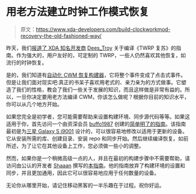 # 用老方法建立时钟工作模式恢复

> 原文：<https://www.xda-developers.com/build-clockworkmod-recovery-the-old-fashioned-way/>

昨天，我们[报道了 XDA 知名开发商](http://www.xda-developers.com/android/compile-twrp-for-your-device/) [Dees_Troy](http://forum.xda-developers.com/member.php?u=912474) 关于编译《TWRP 复苏》的指南。作为强大的，用户友好的，可定制的 TWRP，一些人仍然喜欢其他恢复，如流行的时钟恢复。

是的，我们知道有[自动化 CWM 恢复构建器](http://builder.clockworkmod.com/)，它将整个事件变成了点击式事件。但是让我们面对现实吧:真正的书呆子喜欢用老式的、亲力亲为的方式做事。它塑造了我们的性格，教会了我们一些关于发展的知识，而且这样做是非常有益的。所以，一旦你决定要用老方法编译 CWM，你该怎么做呢？根据你目前的知识水平，你可以从几个地方开始。

如果您完全是初学者，您可能需要帮助来设置构建环境、同步源代码等等。如果这适用于你，首先访问一个由资深会员 [buffo1987](http://forum.xda-developers.com/member.php?u=4713850) 创建的[简单明了的指南](http://forum.xda-developers.com/showthread.php?t=2132672)。该指南最初是为[三星 Galaxy S i9001](http://forum.xda-developers.com/forumdisplay.php?f=656) 设计的，可以很容易地修改以适用于更新的设备。它从安装所需的库、创建目录、安装 repo 和同步开始。然后继续编译恢复。如前所述，为了让它在其他设备上工作，您必须做一些小的调整。

然而，如果你是一个稍微高级一点的人，并且在最初的构建步骤中不需要帮助，请访问由公认的开发者 [Shaaan](http://forum.xda-developers.com/member.php?u=4060849) 撰写的[本指南](http://forum.xda-developers.com/showthread.php?t=1866545)。他的指南放弃了构建环境的设置和同步，并且更加通用，因此它可以很容易地应用于任何数量的设备。

无论你从哪里开始，请记住移动黑客的一半乐趣在于过程。祝你好运。